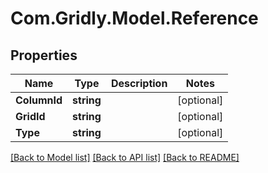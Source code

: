 
# Com.Gridly.Model.Reference

## Properties

Name | Type | Description | Notes
------------ | ------------- | ------------- | -------------
**ColumnId** | **string** |  | [optional] 
**GridId** | **string** |  | [optional] 
**Type** | **string** |  | [optional] 

[[Back to Model list]](../README.md#documentation-for-models)
[[Back to API list]](../README.md#documentation-for-api-endpoints)
[[Back to README]](../README.md)

